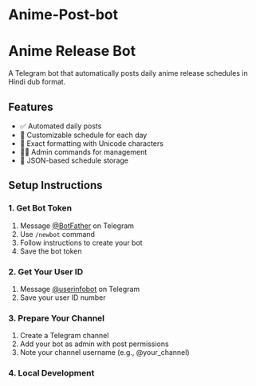 # Anime-Post-bot
# Anime Release Bot

A Telegram bot that automatically posts daily anime release schedules in Hindi dub format.

## Features
- ✅ Automated daily posts
- 📅 Customizable schedule for each day
- 🎌 Exact formatting with Unicode characters
- 👨‍💻 Admin commands for management
- 🔄 JSON-based schedule storage

## Setup Instructions

### 1. Get Bot Token
1. Message [@BotFather](https://t.me/BotFather) on Telegram
2. Use `/newbot` command
3. Follow instructions to create your bot
4. Save the bot token

### 2. Get Your User ID
1. Message [@userinfobot](https://t.me/userinfobot) on Telegram
2. Save your user ID number

### 3. Prepare Your Channel
1. Create a Telegram channel
2. Add your bot as admin with post permissions
3. Note your channel username (e.g., @your_channel)

### 4. Local Development
